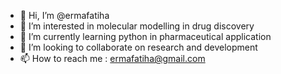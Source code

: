 - 👋 Hi, I’m @ermafatiha
- 👀 I’m interested in molecular modelling in drug discovery
- 🌱 I’m currently learning python in pharmaceutical application
- 💞️ I’m looking to collaborate on research and development 
- 📫 How to reach me : ermafatiha@gmail.com

<!---
ermafatiha/ermafatiha is a ✨ special ✨ repository because its `ABOUTME.md` (this file) appears on your GitHub profile.
You can click the Preview link to take a look at your changes.
--->
